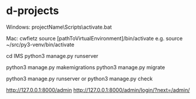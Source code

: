 # d-projects

Windows:
projectName\Scripts\activate.bat

Mac:
cwfietz
source [pathToVirtualEnvironment]/bin/activate
e.g.
source ~/src/py3-venv/bin/activate

cd IMS
python3 manage.py runserver

python3 manage.py makemigrations
python3 manage.py migrate

python3 manage.py runserver 
or
python3 manage.py check

http://127.0.0.1:8000/admin
http://127.0.0.1:8000/admin/login/?next=/admin/


